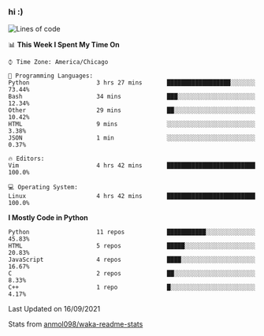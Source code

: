 ### hi :)

<!--START_SECTION:waka-->
![Lines of code](https://img.shields.io/badge/From%20Hello%20World%20I%27ve%20Written-771782%20lines%20of%20code-blue)

📊 **This Week I Spent My Time On** 

```text
⌚︎ Time Zone: America/Chicago

💬 Programming Languages: 
Python                   3 hrs 27 mins       ██████████████████░░░░░░░   73.44% 
Bash                     34 mins             ███░░░░░░░░░░░░░░░░░░░░░░   12.34% 
Other                    29 mins             ██░░░░░░░░░░░░░░░░░░░░░░░   10.42% 
HTML                     9 mins              ░░░░░░░░░░░░░░░░░░░░░░░░░   3.38% 
JSON                     1 min               ░░░░░░░░░░░░░░░░░░░░░░░░░   0.37%

🔥 Editors: 
Vim                      4 hrs 42 mins       █████████████████████████   100.0%

💻 Operating System: 
Linux                    4 hrs 42 mins       █████████████████████████   100.0%

```

**I Mostly Code in Python** 

```text
Python                   11 repos            ███████████░░░░░░░░░░░░░░   45.83% 
HTML                     5 repos             █████░░░░░░░░░░░░░░░░░░░░   20.83% 
JavaScript               4 repos             ████░░░░░░░░░░░░░░░░░░░░░   16.67% 
C                        2 repos             ██░░░░░░░░░░░░░░░░░░░░░░░   8.33% 
C++                      1 repo              █░░░░░░░░░░░░░░░░░░░░░░░░   4.17%

```



 Last Updated on 16/09/2021
<!--END_SECTION:waka-->

Stats from [anmol098/waka-readme-stats](https://github.com/anmol098/waka-readme-stats)